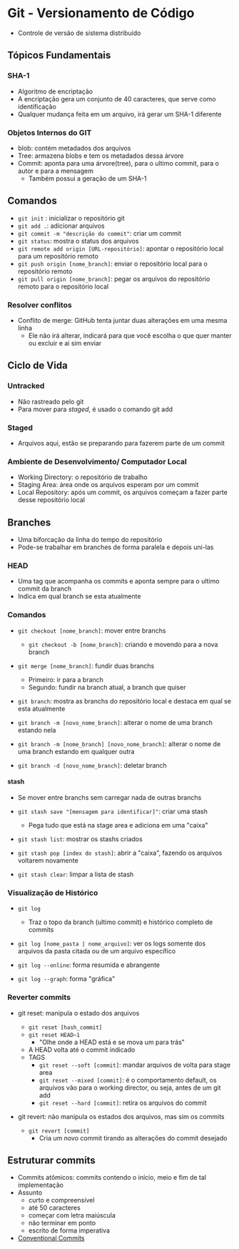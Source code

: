 # Git - Versionamento de Código
- Controle de versão de sistema distribuído

## Tópicos Fundamentais

### SHA-1
- Algoritmo de encriptação
- A encriptação gera um conjunto de 40 caracteres, que serve como identificação
- Qualquer mudança feita em um arquivo, irá gerar um SHA-1 diferente

### Objetos Internos do GIT
- blob: contém metadados dos arquivos
- Tree: armazena blobs e tem os metadados dessa árvore
- Commit: aponta para uma árvore(tree), para o ultimo commit, para o autor e para a mensagem
  - Também possui a geração de um SHA-1

## Comandos
- <code>git init</code> : inicializar o repositório git
- <code>git add .</code>: adicionar arquivos
- <code>git commit -m "descrição do commit"</code>: criar um commit
- <code>git status</code>: mostra o status dos arquivos
- <code>git remote add origin [URL-repositório]</code>: apontar o repositório local para um repositório remoto
- <code>git push origin [nome_branch]</code>: enviar o repositório local para o repositório remoto
- <code>git pull origin [nome_branch]</code>: pegar os arquivos do repositório remoto para o repositório local

### Resolver conflitos
- Conflito de merge: GitHub tenta juntar duas alterações em uma mesma linha
  - Ele não irá alterar, indicará para que você escolha o que quer manter ou excluir e ai sim enviar

## Ciclo de Vida
### Untracked
- Não rastreado pelo git
- Para mover para _staged_, é usado o comando git add

### Staged
- Arquivos aqui, estão se preparando para fazerem parte de um commit

### Ambiente de Desenvolvimento/ Computador Local
- Working Directory: o repositório de trabalho
- Staging Area: área onde os arquivos esperam por um commit
- Local Repository: após um commit, os arquivos começam a fazer parte desse repositório local

## Branches
- Uma biforcação da linha do tempo do repositório
- Pode-se trabalhar em branches de forma paralela e depois uni-las

### HEAD
- Uma tag que acompanha os commits e aponta sempre para o ultimo commit da branch
- Indica em qual branch se esta atualmente

### Comandos
- <code>git checkout [nome_branch]</code>: mover entre branchs
  - <code>git checkout -b [nome_branch]</code>: criando e movendo para a nova branch

- <code>git merge [nome_branch]</code>: fundir duas branchs
  - Primeiro: ir para a branch
  - Segundo: fundir na branch atual, a branch que quiser

- <code>git branch</code>: mostra as branchs do repositório local e destaca em qual se esta atualmente

- <code>git branch -m [novo_nome_branch]</code>: alterar o nome de uma branch estando nela

- <code>git branch -m [nome_branch] [novo_nome_branch]</code>: alterar o nome de uma branch estando em qualquer outra

- <code>git branch -d [novo_nome_branch]</code>: deletar branch

#### stash
- Se mover entre branchs sem carregar nada de outras branchs

- <code>git stash save "[mensagem para identificar]"</code>: criar uma stash
  - Pega tudo que está na stage area e adiciona em uma "caixa"

- <code>git stash list</code>: mostrar os stashs criados

- <code>git stash pop [index do stash]</code>: abrir a "caixa", fazendo os arquivos voltarem novamente

- <code>git stash clear</code>: limpar a lista de stash

### Visualização de Histórico
- <code>git log</code>
  - Traz o topo da branch (ultimo commit) e histórico completo de commits

- <code>git log [nome_pasta | nome_arquivo]</code>: ver os logs somente dos arquivos da pasta citada ou de um arquivo específico

- <code>git log --online</code>: forma resumida e abrangente

- <code>git log --graph</code>: forma "gráfica"

### Reverter commits
- git reset: manipula o estado dos arquivos
  - <code>git reset [hash_commit]</code>
  - <code>git reset HEAD~1</code>
    - "Olhe onde a HEAD está e se mova um para trás"
  - A HEAD volta até o commit indicado
  - TAGS
    - <code>git reset --soft [commit]</code>: mandar arquivos de volta para stage area
    - <code>git reset --mixed [commit]</code>: é o comportamento default, os arquivos vão para o working director, ou seja, antes de um git add
    - <code>git reset --hard [commit]</code>: retira os arquivos do commit

- git revert: não manipula os estados dos arquivos, mas sim os commits
  - <code>git revert [commit]</code>
    - Cria um novo commit tirando as alterações do commit desejado

## Estruturar commits
- Commits atômicos: commits contendo o início, meio e fim de tal implementação
- Assunto
  - curto e compreensível
  - até 50 caracteres
  - começar com letra maiúscula
  - não terminar em ponto
  - escrito de forma imperativa
- [Conventional Commits](https://www.conventionalcommits.org/pt-br/v1.0.0/)